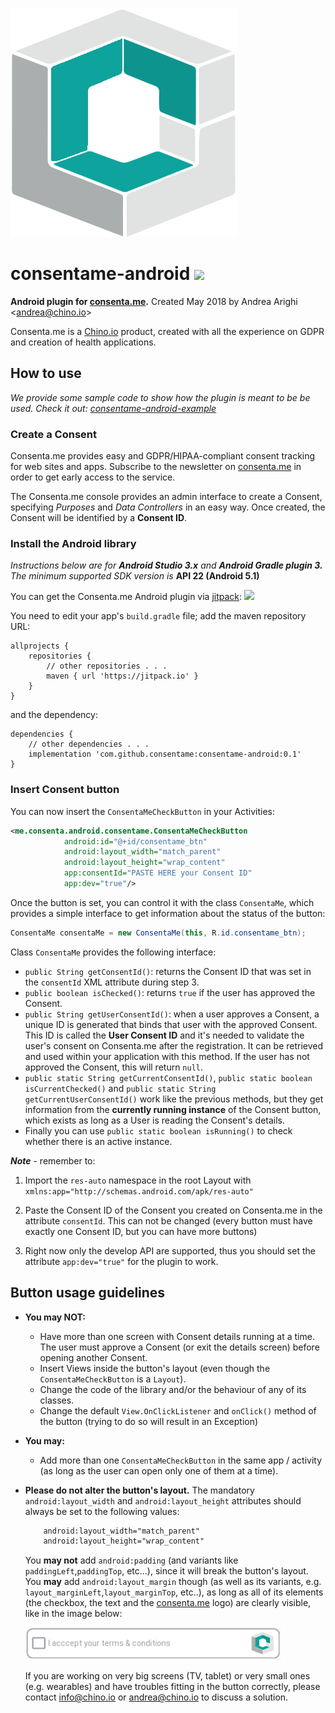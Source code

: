
![[consenta.me](https://consenta.me) logo](img/consentame_logo.png)

# consentame-android [![](https://jitpack.io/v/consentame/consentame-android.svg)](https://jitpack.io/#consentame/consentame-android)
**Android plugin for [consenta.me](https://consenta.me).** Created May 2018 by Andrea Arighi <[andrea@chino.io](mailto:andrea@chino.io)>

Consenta.me is a [Chino.io](https://chino.io) product, created with all the experience on GDPR
and creation of health applications.

## How to use

*We provide some sample code to show how the plugin is meant to be be used. Check it out: [consentame-android-example](https://github.com/consentame/consentame-android-example)*

### Create a Consent
Consenta.me provides easy and GDPR/HIPAA-compliant consent tracking for web sites and apps.
Subscribe to the newsletter on [consenta.me](https://consenta.me) in order to get early access to the service.

The Consenta.me console provides an admin interface to create a Consent, specifying *Purposes*
and *Data Controllers* in an easy way. Once created, the Consent will be identified by a **Consent ID**.

### Install the Android library
*Instructions below are for* ***Android Studio 3.x*** *and* ***Android Gradle plugin 3.*** *The minimum supported SDK version is* **API 22 (Android 5.1)**

You can get the Consenta.me Android plugin via [jitpack](jitpack.io): [![](https://jitpack.io/v/consentame/consentame-android.svg)](https://jitpack.io/#consentame/consentame-android)

You need to edit your app's `build.gradle` file; add the maven repository URL:

```
allprojects {
	repositories {
		// other repositories . . .
		maven { url 'https://jitpack.io' }
	}
}
```

and the dependency:

```
dependencies {
	// other dependencies . . . 
	implementation 'com.github.consentame:consentame-android:0.1'
}
```


### Insert Consent button
You can now insert the `ConsentaMeCheckButton` in your Activities:

```XML
<me.consenta.android.consentame.ConsentaMeCheckButton
            android:id="@+id/consentame_btn"
            android:layout_width="match_parent"
            android:layout_height="wrap_content"
            app:consentId="PASTE HERE your Consent ID"
            app:dev="true"/>     
```

Once the button is set, you can control it with the class `ConsentaMe`, which provides a simple interface to get information about the status of the button:
```Java
ConsentaMe consentaMe = new ConsentaMe(this, R.id.consentame_btn);
```
Class `ConsentaMe` provides the following interface:

* `public String getConsentId()`: returns the Consent ID that was set in the `consentId` XML attribute during step 3.
* `public boolean isChecked()`: returns `true` if the user has approved the Consent.
* `public String getUserConsentId()`: when a user approves a Consent, a unique ID is generated that binds that user
with the approved Consent. This ID is called the **User Consent ID** and it's needed to validate the user's consent on Consenta.me after the registration. It can be retrieved and used within your application with this method.
If the user has not approved the Consent, this will return `null`.
* `public static String getCurrentConsentId()`, `public static boolean isCurrentChecked()` and `public static String getCurrentUserConsentId()`
work like the previous methods, but they get information from the **currently running instance** of the Consent button,
which exists as long as a User is reading the Consent's details.
* Finally you can use `public static boolean isRunning()` to check whether there is an active instance.


***Note*** - remember to:

1. Import the `res-auto` namespace in the root Layout with `xmlns:app="http://schemas.android.com/apk/res-auto"`

2. Paste the Consent ID of the Consent you created on Consenta.me in the attribute `consentId`. This can not be changed (every button must have exactly one Consent ID, but you can have more buttons)

4. Right now only the develop API are supported, thus you should set the attribute `app:dev="true"` for the plugin to work.

## Button usage guidelines

* **You may NOT:**
    * Have more than one screen with Consent details running at a time. The user must approve a Consent (or exit the details screen)
    before opening another Consent.
    * Insert Views inside the button's layout (even though the `ConsentaMeCheckButton` is a `Layout`).
    * Change the code of the library and/or the behaviour of any of its classes.
    * Change the default `View.OnClickListener` and `onClick()` method of the button (trying to do so will result in an Exception)

* **You may:**
    * Add more than one `ConsentaMeCheckButton` in the same app / activity (as long as the user can open only one of them at a time).

* **Please do not alter the button's layout.** The mandatory `android:layout_width` and `android:layout_height` attributes should always be set to the following values:
  ```XML
      android:layout_width="match_parent"
      android:layout_height="wrap_content"
  ```
  You **may not** add `android:padding` (and variants like `paddingLeft`,`paddingTop`, etc...), since it will break the button's layout.
  You **may** add `android:layout_margin` though (as well as its variants, e.g. `layout_marginLeft`,`layout_marginTop`, etc..),
  as long as all of its elements (the checkbox, the text and the [consenta.me](https://consenta.me)
  logo) are clearly visible, like in the image below:

  ![(img/button_preview.png)](img/button_preview.png)

  If you are working on very big screens (TV, tablet) or very small ones (e.g. wearables) and have troubles fitting in the button
  correctly, please contact [info@chino.io](mailto:info@chino.io) or [andrea@chino.io](mailto:andrea@chino.io) to discuss a solution.
